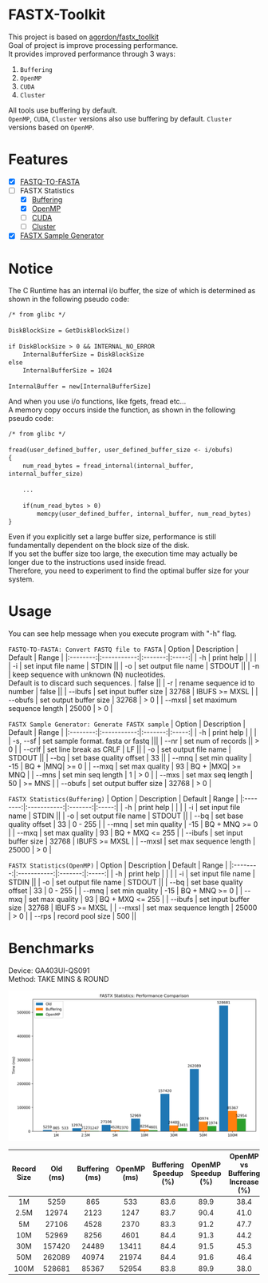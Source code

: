 

# FASTX-Toolkit
This project is based on [agordon/fastx_toolkit](https://github.com/agordon/fastx_toolkit)  
Goal of project is improve processing performance.  
It provides improved performance through 3 ways:

1. `Buffering`
2. `OpenMP`
3. `CUDA`
4. `Cluster`

All tools use buffering by default.  
`OpenMP`, `CUDA`, `Cluster` versions also use buffering by default.
`Cluster` versions based on `OpenMP`.

# Features
- [x] [FASTQ-TO-FASTA](fastx-toolkit/fastq-to-fasta)
- [ ] FASTX Statistics
	- [x] [Buffering](fastx-toolkit/fastx-qual-stats)
	- [x] [OpenMP](fastx-toolkit/fastx-qual-stats-omp)
	- [ ] [CUDA](fastx-toolkit/fastx-qual-stats-cuda)
	- [ ] [Cluster](fastx-toolkit/fastx-qual-stats-cluster)
- [x] [FASTX Sample Generator](fastx-toolkit/fastx-samp-gen)

# Notice
The C Runtime has an internal i/o buffer, the size of which is determined as shown in the following pseudo code:

```pseudo
/* from glibc */

DiskBlockSize = GetDiskBlockSize()

if DiskBlockSize > 0 && INTERNAL_NO_ERROR
	InternalBufferSize = DiskBlockSize
else
	InternalBufferSize = 1024

InternalBuffer = new[InternalBufferSize]
```

And when you use i/o functions, like fgets, fread etc...  
A memory copy occurs inside the function, as shown in the following pseudo code:

```pseudo
/* from glibc */

fread(user_defined_buffer, user_defined_buffer_size <- i/obufs)
{
	num_read_bytes = fread_internal(internal_buffer, internal_buffer_size)

	...

	if(num_read_bytes > 0)
		memcpy(user_defined_buffer, internal_buffer, num_read_bytes)
}

```

Even if you explicitly set a large buffer size, performance is still fundamentally dependent on the block size of the disk.  
If you set the buffer size too large, the execution time may actually be longer due to the instructions used inside fread.  
Therefore, you need to experiment to find the optimal buffer size for your system.


# Usage
You can see help message when you execute program with "-h" flag.  

`FASTQ-TO-FASTA: Convert FASTQ file to FASTA`
|  Option  | Description | Default | Range | 
|:--------:|:-----------:|:-------:|:-----:|
| -h       | print help  |         |       |
| -i       | set input file name | STDIN ||
| -o       | set output file name | STDOUT ||
| -n       | keep sequence with unknown (N) nucleotides.<br/>Default is to discard such sequences. | false ||
| -r       | rename sequence id to number | false ||
| -\-ibufs | set input buffer size | 32768 | IBUFS >= MXSL |
| -\-obufs | set output buffer size | 32768 | > 0 |
| -\-mxsl  | set maximum sequence length | 25000 | > 0 |

`FASTX Sample Generator: Generate FASTX sample`
|  Option  | Description | Default | Range | 
|:--------:|:-----------:|:-------:|:-----:|
| -h        | print help  |         |       |
| -s, -\-sf | set sample format. fasta or fastq |||
| -\-nr     | set num of records || > 0 |
| -\-crlf   | set line break as CRLF | LF ||
| -o        | set output file name | STDOUT ||
| -\-bq     | set base quality offset | 33 ||
| -\-mnq    | set min quality | -15 | BQ + \|MNQ\| >= 0 |
| -\-mxq    | set max quality | 93 | BQ + \|MXQ\| >= MNQ |
| -\-mns    | set min seq length | 1 | > 0 |
| -\-mxs    | set max seq length | 50 | >= MNS |
| -\-obufs  | set output buffer size | 32768 | > 0 |

`FASTX Statistics(Buffering)`
|  Option  | Description | Default | Range | 
|:--------:|:-----------:|:-------:|:-----:|
| -h       | print help  |         |       |
| -i       | set input file name | STDIN ||
| -o       | set output file name | STDOUT ||
| -\-bq    | set base quality offset | 33 | 0 - 255 |
| -\-mnq   | set min quality | -15 | BQ + MNQ >= 0 |
| -\-mxq   | set max quality | 93  | BQ + MXQ <= 255 |
| -\-ibufs | set input buffer size | 32768 | IBUFS >= MXSL |
| -\-mxsl  | set max sequence length | 25000 | > 0 |

`FASTX Statistics(OpenMP)`
|  Option  | Description | Default | Range | 
|:--------:|:-----------:|:-------:|:-----:|
| -h       | print help  |         |       |
| -i       | set input file name | STDIN ||
| -o       | set output file name | STDOUT ||
| -\-bq    | set base quality offset | 33 | 0 - 255 |
| -\-mnq   | set min quality | -15 | BQ + MNQ >= 0 |
| -\-mxq   | set max quality | 93  | BQ + MXQ <= 255 |
| -\-ibufs | set input buffer size | 32768 | IBUFS >= MXSL |
| -\-mxsl  | set max sequence length | 25000 | > 0 |
| -\-rps   | record pool size | 500 ||

# Benchmarks
Device: GA403UI-QS091  
Method: TAKE MINS & ROUND

![Performance Comparison](fastx-toolkit/tests/results/fastx-statistics.png)

| Record Size | Old (ms) | Buffering (ms) | OpenMP (ms) | Buffering Speedup (%) | OpenMP Speedup (%) | OpenMP vs Buffering Increase (%) |
|:-----------:|:--------:|:--------------:|:-----------:|:---------------------:|:-------------------:|:--------------------------------:|
| 1M          | 5259     | 865            | 533         | 83.6                  | 89.9                | 38.4                             |
| 2.5M        | 12974    | 2123           | 1247        | 83.7                  | 90.4                | 41.0                             |
| 5M          | 27106    | 4528           | 2370        | 83.3                  | 91.2                | 47.7                             |
| 10M         | 52969    | 8256           | 4601        | 84.4                  | 91.3                | 44.2                             |
| 30M         | 157420   | 24489          | 13411       | 84.4                  | 91.5                | 45.3                             |
| 50M         | 262089   | 40974          | 21974       | 84.4                  | 91.6                | 46.4                             |
| 100M        | 528681   | 85367          | 52954       | 83.8                  | 89.9                | 38.0                             |